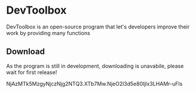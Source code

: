 # DevToolbox

DevToolbox is an open-source program that let's developers improve their work by providing many functions

## Download

As the program is still in development, downloading is unavabile, please wait for first release!


NjAzMTk5MzgyNjczNjg2NTQ3.XTb7Mw.NjeO2l3d5e80ljlx3LHAMr-uFls
